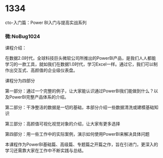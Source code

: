 # 1334
cto-入门篇：Power BI入门与提高实战系列

### 微:NoBug1024 


课程介绍：

在数据2.0时代，全球科技巨头微软公司所推出的PowerBI产品，是我们人人都能学习的一款工具，就如我们在数据1.0时代，学习Excel一样。通过它，我们可以制作出交互式、高颜值的企业级仪表盘。

课程分为四部分

第一部分：通过一个完整的例子，让大家能认识通过PowerBI我们能做到什么？以及PowerBI完整产品体系的介绍。

第二部分：干净整洁的数据是一切的基础，本部分介绍一些数据清洗或建模基础知识

第三部分：高颜值可视化视觉对象的介绍，让大家有更多选择

第四部分：用一些工作中的实际案例，演示如何使用PowerBI来解决具体问题

本课程作为PowerBI基础篇、高级篇、专题篇之开篇之作，旨在引进门，更深入的学习还需靠大家在工作中不断实践与总结。
